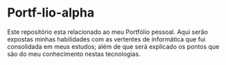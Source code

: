 # Portf-lio-alpha
Este repositório esta relacionado ao meu Portfólio pessoal. Aqui serão expostas minhas habilidades com as vertentes de informática que fui consolidada em meus estudos; além de que será explicado os pontos que são do meu conhecimento nestas tecnologias.
